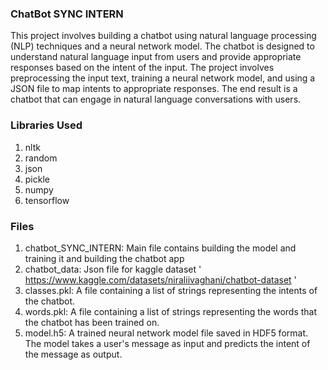 ### ChatBot SYNC INTERN
This project involves building a chatbot using natural language processing (NLP) techniques and a neural network model. The chatbot is designed to understand natural language input from users and provide appropriate responses based on the intent of the input. The project involves preprocessing the input text, training a neural network model, and using a JSON file to map intents to appropriate responses. The end result is a chatbot that can engage in natural language conversations with users.


### Libraries Used
1. nltk
2. random
3. json
4. pickle
5. numpy
6. tensorflow


### Files
1. chatbot_SYNC_INTERN: Main file contains building the model and training it and building the chatbot app
2. chatbot_data: Json file for kaggle dataset ' https://www.kaggle.com/datasets/niraliivaghani/chatbot-dataset '
3. classes.pkl: A file containing a list of strings representing the intents of the chatbot.
4. words.pkl: A file containing a list of strings representing the words that the chatbot has been trained on.
5. model.h5: A trained neural network model file saved in HDF5 format. The model takes a user's message as input and predicts the intent of the message as output.
